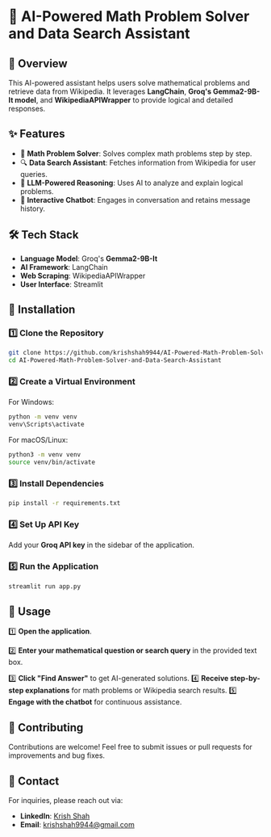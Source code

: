 # 🤖 AI-Powered Math Problem Solver and Data Search Assistant

## 🚀 Overview
This AI-powered assistant helps users solve mathematical problems and retrieve data from Wikipedia. It leverages **LangChain**, **Groq's Gemma2-9B-It model**, and **WikipediaAPIWrapper** to provide logical and detailed responses.

## ✨ Features
- 🧮 **Math Problem Solver**: Solves complex math problems step by step.
- 🔍 **Data Search Assistant**: Fetches information from Wikipedia for user queries.
- 🤖 **LLM-Powered Reasoning**: Uses AI to analyze and explain logical problems.
- 💬 **Interactive Chatbot**: Engages in conversation and retains message history.

## 🛠 Tech Stack
- **Language Model**: Groq's **Gemma2-9B-It**
- **AI Framework**: LangChain
- **Web Scraping**: WikipediaAPIWrapper
- **User Interface**: Streamlit

## 🔧 Installation

### 1️⃣ Clone the Repository
```bash
git clone https://github.com/krishshah9944/AI-Powered-Math-Problem-Solver-and-Data-Search-Assistant.git
cd AI-Powered-Math-Problem-Solver-and-Data-Search-Assistant
```

### 2️⃣ Create a Virtual Environment

For Windows:
```bash
python -m venv venv
venv\Scripts\activate
```

For macOS/Linux:
```bash
python3 -m venv venv
source venv/bin/activate
```

### 3️⃣ Install Dependencies
```bash
pip install -r requirements.txt
```

### 4️⃣ Set Up API Key
Add your **Groq API key** in the sidebar of the application.

### 5️⃣ Run the Application
```bash
streamlit run app.py
```

## 📌 Usage
1️⃣ **Open the application**.

2️⃣ **Enter your mathematical question or search query** in the provided text box.

3️⃣ **Click "Find Answer"** to get AI-generated solutions.
4️⃣ **Receive step-by-step explanations** for math problems or Wikipedia search results.
5️⃣ **Engage with the chatbot** for continuous assistance.

## 🤝 Contributing
Contributions are welcome! Feel free to submit issues or pull requests for improvements and bug fixes.

## 📧 Contact
For inquiries, please reach out via:

- **LinkedIn**: [Krish Shah](https://www.linkedin.com/in/krishshah9944/)
- **Email**: [krishshah9944@gmail.com](mailto:krishshah9944@gmail.com)



